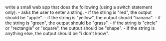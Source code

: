 write a small web app that does the following (using a switch statement only):
    - asks the user to enter a string.
    - if the string is "red", the output should be "apple".
    - if the string is "yellow", the output should "banana".
    - if the string is "green", the output should be "grass".
    - if the string is "circle" or "rectangle" or "square", the output should be "shape".
    - if the string is anything else, the output should be "i don't know".
    
